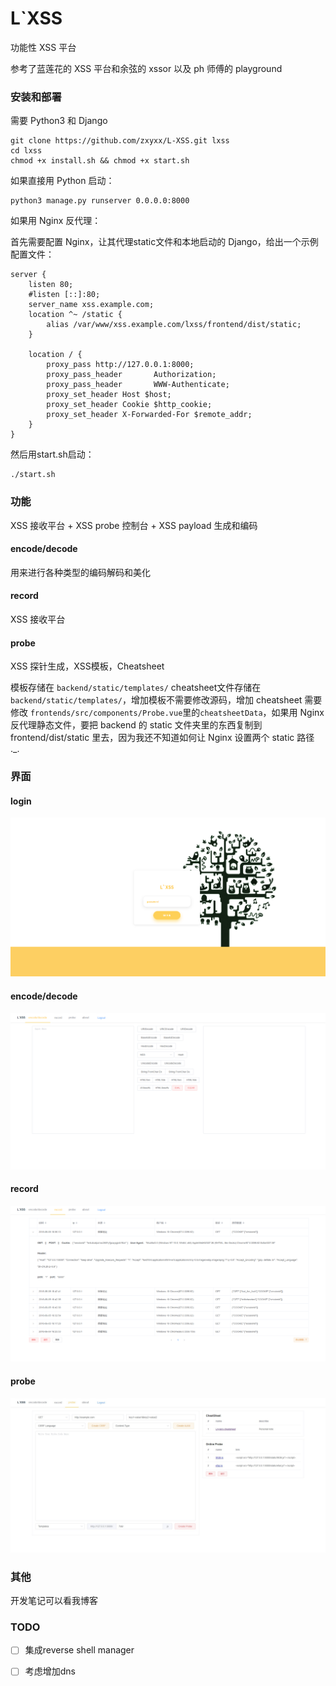 # L`XSS

功能性 XSS 平台

参考了蓝莲花的 XSS 平台和余弦的 xssor 以及 ph 师傅的 playground

### 安装和部署

需要 Python3 和 Django

```
git clone https://github.com/zxyxx/L-XSS.git lxss
cd lxss
chmod +x install.sh && chmod +x start.sh
```

如果直接用 Python 启动：

```
python3 manage.py runserver 0.0.0.0:8000
```

如果用 Nginx 反代理：

首先需要配置 Nginx，让其代理static文件和本地启动的 Django，给出一个示例配置文件：

```
server {
    listen 80;
    #listen [::]:80;
    server_name xss.example.com;
    location ^~ /static {
        alias /var/www/xss.example.com/lxss/frontend/dist/static;
    }

    location / {
        proxy_pass http://127.0.0.1:8000;
        proxy_pass_header       Authorization;
        proxy_pass_header       WWW-Authenticate;
        proxy_set_header Host $host;
        proxy_set_header Cookie $http_cookie;
        proxy_set_header X-Forwarded-For $remote_addr;
    }
}
```

然后用start.sh启动：

```
./start.sh
```

### 功能

XSS 接收平台 + XSS probe 控制台 + XSS payload 生成和编码

#### encode/decode

用来进行各种类型的编码解码和美化

#### record

XSS 接收平台

#### probe

XSS 探针生成，XSS模板，Cheatsheet

模板存储在 `backend/static/templates/` cheatsheet文件存储在 `backend/static/templates/`，增加模板不需要修改源码，增加 cheatsheet 需要修改 `frontends/src/components/Probe.vue`里的`cheatsheetData`，如果用 Nginx 反代理静态文件，要把 backend 的 static 文件夹里的东西复制到frontend/dist/static 里去，因为我还不知道如何让 Nginx 设置两个 static 路径 ._.

### 界面

#### login

![login](./guide/login.png)

#### encode/decode

![encode](./guide/encode.png)

#### record

![record](./guide/record.png)

#### probe

![probe](./guide/probe.jpg)

### 其他

开发笔记可以看我博客

### TODO

- [ ] 集成reverse shell manager

- [ ] 考虑增加dns